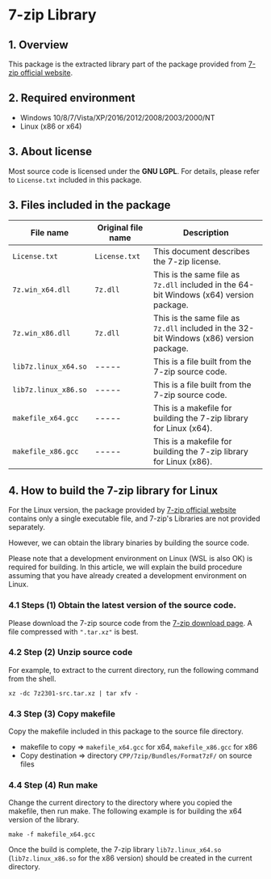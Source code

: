 ﻿# 7-zip Library

<!--
## 1. 概要
-->
## 1. Overview
<!--
このパッケージは、[7-zip の公式サイト](https://7-zip.opensource.jp/) から提供されているパッケージのライブラリ部分を抜き出したものです。
-->
This package is the extracted library part of the package provided from [7-zip official website](https://7-zip.opensource.jp/).

<!--
## 2. 必要な環境
-->
## 2. Required environment

+ Windows 10/8/7/Vista/XP/2016/2012/2008/2003/2000/NT
+ Linux (x86 or x64)

<!--
## 3. ライセンスについて
-->
## 3. About license

<!--
ほとんどのソースコードは **GNU LGPL** のライセンスです。
詳細については、本パッケージに同梱されている `License.txt` を参照してください。
-->
Most source code is licensed under the **GNU LGPL**.
For details, please refer to `License.txt` included in this package.

<!--
## 3. パッケージに含まれているファイル
-->
## 3. Files included in the package

<!--
| ファイル名 | オリジナルのファイル名 | ファイルの説明 |
| ---------- | ---------------| ---------------|
| `License.txt` | `License.txt` | 7-zip のライセンスについて書かれているドキュメントです。 |
| `7z.win_x64.dll` | `7z.dll` | 64ビット Windows (x64) 版のパッケージに含まれている `7z.dll` と同一のファイルです。 |
| `7z.win_x86.dll` | `7z.dll` | 32ビット Windows (x86) 版のパッケージに含まれている `7z.dll` と同一のファイルです。 |
| `lib7z.linux_x64.so` | ----- | 7-zip のソースコードをビルドしたものです。 |
| `lib7z.linux_x86.so` | ----- | 7-zip のソースコードをビルドしたものです。 |
| `makefile_x64.gcc` | ----- | Linux (x64) 用の 7-zip ライブラリをビルドするための makefile です。 |
| `makefile_x86.gcc` | ----- | Linux (x86) 用の 7-zip ライブラリをビルドするための makefile です。 |
-->

| File name | Original file name | Description |
| ---------- | ---------------| ---------------|
| `License.txt` | `License.txt` | This document describes the 7-zip license. |
| `7z.win_x64.dll` | `7z.dll` | This is the same file as `7z.dll` included in the 64-bit Windows (x64) version package. |
| `7z.win_x86.dll` | `7z.dll` | This is the same file as `7z.dll` included in the 32-bit Windows (x86) version package. |
| `lib7z.linux_x64.so` | ----- | This is a file built from the 7-zip source code. |
| `lib7z.linux_x86.so` | ----- | This is a file built from the 7-zip source code. |
| `makefile_x64.gcc` | ----- | This is a makefile for building the 7-zip library for Linux (x64). |
| `makefile_x86.gcc` | ----- | This is a makefile for building the 7-zip library for Linux (x86). |

<!--
## 4. Linux 用 7-zip ライブラリのビルドの方法について
-->
## 4. How to build the 7-zip library for Linux

<!--
Linux 版の場合、[7-zip の公式サイト](https://7-zip.opensource.jp/) から提供されているパッケージには単一の実行可能ファイルだけが含まれており、7-zip のライブラリは単体では提供されていません。-->
For the Linux version, the package provided by [7-zip official website](https://7-zip.opensource.jp/) contains only a single executable file, and 7-zip's Libraries are not provided separately.

<!--
しかし、ソースコードをビルドすることにより、ライブラリのバイナリを入手することが出来ます。
-->
However, we can obtain the library binaries by building the source code.

<!--
なお、ビルドには Linux 上での開発環境 (WSLでもOK) が必要です。
本稿では、既に Linux 上での開発環境が構築済みであるものとして、ビルドの手順の説明をします。
-->
Please note that a development environment on Linux (WSL is also OK) is required for building.
In this article, we will explain the build procedure assuming that you have already created a development environment on Linux.

<!--
### 4.1 手順 (1) 最新版のソースコードを入手する。
-->
### 4.1 Steps (1) Obtain the latest version of the source code.

<!--
[7-zip のダウンロードページ](https://7-zip.opensource.jp/download.html) から、7-zip のソースコードをダウンロードしてください。
`".tar.xz"` で圧縮されているものがいいでしょう。
-->
Please download the 7-zip source code from the [7-zip download page](https://7-zip.opensource.jp/download.html).
A file compressed with `".tar.xz"` is best.

<!--
### 4.2 手順 (2) ソースコードの解凍
-->
### 4.2 Step (2) Unzip source code

<!--
例えば、カレントディレクトリ上に展開する場合は、シェルから以下のコマンドを実行します。
-->
For example, to extract to the current directory, run the following command from the shell.

```
xz -dc 7z2301-src.tar.xz | tar xfv -
```

<!--
### 4.3 手順 (3) makefile のコピー
-->
### 4.3 Step (3) Copy makefile

<!--
本パッケージに含まれている makefile を ソースファイルのディレクトリ上にコピーします。
-->
Copy the makefile included in this package to the source file directory.

<!--
+ コピーする makefile => x64 用ならば `makefile_x64.gcc`、x86 用ならば `makefile_x86.gcc`
+ コピー先 => ソースファイル上のディレクトリ `CPP/7zip/Bundles/Format7zF/`
-->
+ makefile to copy => `makefile_x64.gcc` for x64, `makefile_x86.gcc` for x86
+ Copy destination => directory `CPP/7zip/Bundles/Format7zF/` on source files

<!--
### 4.4 手順 (4) make の実行
-->
### 4.4 Step (4) Run make

<!--
makefile をコピーしたディレクトリにカレントディレクトリを移動した後、make を実行します。
以下の例は x64 版のライブラリをビルドする場合のものです。
-->
Change the current directory to the directory where you copied the makefile, then run make.
The following example is for building the x64 version of the library.

```
make -f makefile_x64.gcc
```

<!--
ビルドが完了すると、カレントディレクトリに 7-zipのライブラリ `lib7z.linux_x64.so` (x86版の場合は `lib7z.linux_x86.so`) が出来ているはずです。
-->
Once the build is complete, the 7-zip library `lib7z.linux_x64.so` (`lib7z.linux_x86.so` for the x86 version) should be created in the current directory.
